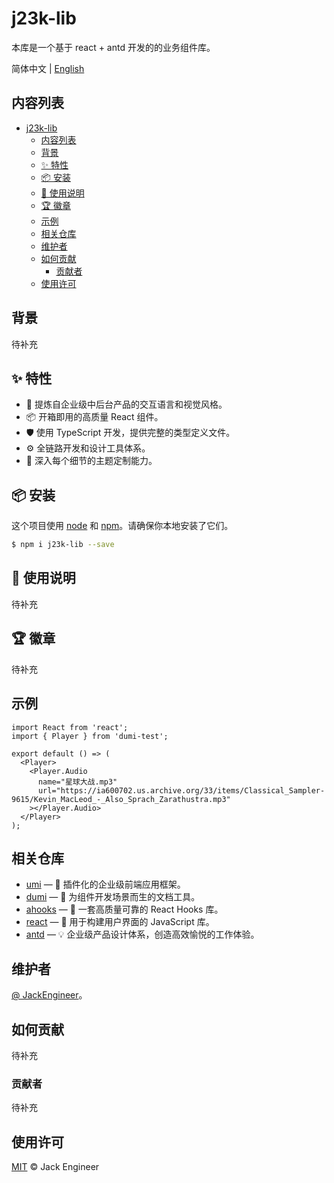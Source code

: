 # j23k-lib

本库是一个基于 react + antd 开发的的业务组件库。

简体中文 | [English](./README.md)

## 内容列表

- [j23k-lib](#j23k-lib)
  - [内容列表](#内容列表)
  - [背景](#背景)
  - [✨ 特性](#-特性)
  - [📦 安装](#-安装)
  - [🔨 使用说明](#-使用说明)
  - [🏆 徽章](#-徽章)
  - [示例](#示例)
  - [相关仓库](#相关仓库)
  - [维护者](#维护者)
  - [如何贡献](#如何贡献)
    - [贡献者](#贡献者)
  - [使用许可](#使用许可)

## 背景

待补充

## ✨ 特性

- 🌈 提炼自企业级中后台产品的交互语言和视觉风格。
- 📦 开箱即用的高质量 React 组件。
- 🛡 使用 TypeScript 开发，提供完整的类型定义文件。
- ⚙️ 全链路开发和设计工具体系。
- 🎨 深入每个细节的主题定制能力。

## 📦 安装

这个项目使用 [node](http://nodejs.org) 和 [npm](https://npmjs.com)。请确保你本地安装了它们。

```bash
$ npm i j23k-lib --save
```

## 🔨 使用说明

待补充

## 🏆 徽章

待补充

## 示例

```tsx
import React from 'react';
import { Player } from 'dumi-test';

export default () => (
  <Player>
    <Player.Audio
      name="星球大战.mp3"
      url="https://ia600702.us.archive.org/33/items/Classical_Sampler-9615/Kevin_MacLeod_-_Also_Sprach_Zarathustra.mp3"
    ></Player.Audio>
  </Player>
);
```

## 相关仓库

- [umi](https://github.com/noffle/art-of-readme) — 🍙 插件化的企业级前端应用框架。
- [dumi](https://github.com/umijs/dumi) — 📖 为组件开发场景而生的文档工具。
- [ahooks](https://github.com/alibaba/hooks) — 🔧 一套高质量可靠的 React Hooks 库。
- [react](https://github.com/noffle/art-of-readme) — 👖 用于构建用户界面的 JavaScript 库。
- [antd](https://github.com/noffle/art-of-readme) — 💡 企业级产品设计体系，创造高效愉悦的工作体验。

## 维护者

[@ JackEngineer](https://github.com/JackEngineer)。

## 如何贡献

待补充

### 贡献者

待补充

## 使用许可

[MIT](LICENSE) © Jack Engineer
